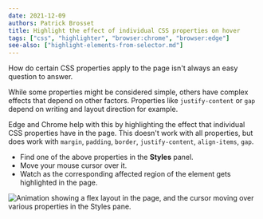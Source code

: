 ```yaml
---
date: 2021-12-09
authors: Patrick Brosset
title: Highlight the effect of individual CSS properties on hover
tags: ["css", "highlighter", "browser:chrome", "browser:edge"]
see-also: ["highlight-elements-from-selector.md"]
---
```

How do certain CSS properties apply to the page isn't always an easy question to answer.

While some properties might be considered simple, others have complex effects that depend on other factors. Properties like `justify-content` or `gap` depend on writing and layout direction for example.

Edge and Chrome help with this by highlighting the effect that individual CSS properties have in the page. This doesn't work with all properties, but does work with `margin`, `padding`, `border`, `justify-content`, `align-items`, `gap`.

* Find one of the above properties in the **Styles** panel.
* Move your mouse cursor over it.
* Watch as the corresponding affected region of the element gets highlighted in the page.

![Animation showing a flex layout in the page, and the cursor moving over various properties in the Styles pane.](../../assets/img/highlight-css-properties-on-hover.gif)
